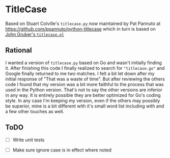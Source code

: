 TitleCase
=========

Based on Stuart Colville's `titlecase.py` now maintained by Pat Pannuto at <https://github.com/ppannuto/python-titlecase> which in turn is based on [John Gruber's `titlecase.pl`][]


Rational
--------

I wanted a version of `titlecase.py` based on Go and wasn't initially finding it. After finishing this code I finally realized to search for `"titlecase.go"` and Google finally returned to me two matches. I felt a bit let down after my initial response of "That was a waste of time". But after reviewing the others code I found that my version was a bit more faithful to the process that was used in the Python version. That's not to say the other versions are inferior in any way. It is entirely possible they are better optimized for Go's coding style. In any case I'm keeping my version, even if the others may possibly be superior, mine is a bit different with it's small word list including _with_ and a few other touches as well.


ToDO
----

* [ ] Write unit tests
* [ ] Make sure ignore case is in effect where noted


[John Gruber's `titlecase.pl`]: http://daringfireball.net/2008/05/title_case


